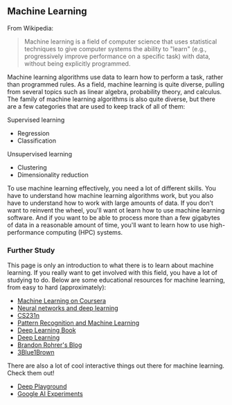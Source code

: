 ## Machine Learning

From Wikipedia:

> Machine learning is a field of computer science that uses statistical techniques to give computer systems the ability to "learn" (e.g., progressively improve performance on a specific task) with data, without being explicitly programmed.

Machine learning algorithms use data to learn how to perform a task, rather than programmed rules. As a field, machine learning is quite diverse, pulling from several topics such as linear algebra, probability theory, and calculus. The family of machine learning algorithms is also quite diverse, but there are a few categories that are used to keep track of all of them:

Supervised learning
- Regression
- Classification

Unsupervised learning
- Clustering
- Dimensionality reduction

To use machine learning effectively, you need a lot of different skills. You have to understand how machine learning algorithms work, but you also have to understand how to work with large amounts of data. If you don't want to reinvent the wheel, you'll want ot learn how to use machine learning software. And if you want to be able to process more than a few gigabytes of data in a reasonable amount of time, you'll want to learn how to use high-performance computing (HPC) systems.

### Further Study

This page is only an introduction to what there is to learn about machine learning. If you really want to get involved with this field, you have a lot of studying to do. Below are some educational resources for machine learning, from easy to hard (approximately):

- [Machine Learning on Coursera](https://www.coursera.org/learn/machine-learning)
- [Neural networks and deep learning](http://neuralnetworksanddeeplearning.com/)
- [CS231n](http://cs231n.github.io/)
- [Pattern Recognition and Machine Learning](https://www.microsoft.com/en-us/research/uploads/prod/2006/01/Bishop-Pattern-Recognition-and-Machine-Learning-2006.pdf)
- [Deep Learning Book](http://www.deeplearningbook.org/)
- [Deep Learning](http://deeplearning.net/)
- [Brandon Rohrer's Blog](https://brohrer.github.io/blog.html)
- [3Blue1Brown](https://www.youtube.com/channel/UCYO_jab_esuFRV4b17AJtAw)

There are also a lot of cool interactive things out there for machine learning. Check them out!

- [Deep Playground](http://playground.tensorflow.org/)
- [Google AI Experiments](https://experiments.withgoogle.com/ai)
